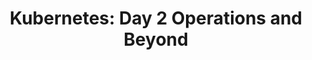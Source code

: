 ---
state: TX
region: DFW
title: "Kubernetes: Day 2 Operations and Beyond"
event_url: https://www.eventbrite.com/e/kubernetes-day-2-operations-and-beyond-registration-95646026841
start_date: 2020-03-05
cost: Free
topics: [ k8s, azure ]
---